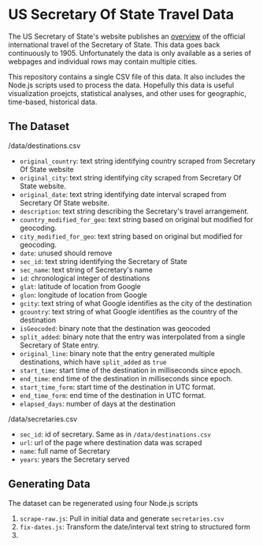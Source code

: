 US Secretary Of State Travel Data
==================================

The US Secretary of State's website publishes an [overview](https://history.state.gov/departmenthistory/travels/secretary) of the official international travel of the Secretary of State. This data goes back continuously to 1905. Unfortunately the data is only available as a series of webpages and individual rows may contain multiple cities.

This repository contains a single CSV file of this data. It also includes the Node.js scripts used to process the data. Hopefully this data is useful visualization proejcts, statistical analyses, and other uses for geographic, time-based, historical data.

The Dataset
-----------
/data/destinations.csv
- `original_country`: text string identifying country scraped from Secretary Of State website
- `original_city`: text string identifying city scraped from Secretary Of State website.
- `original_date`: text string identifying date interval scraped from Secretary Of State website.
- `description`: text string describing the Secretary's travel arrangement.
- `country_modified_for_geo`: text string based on original but modified for geocoding.
- `city_modified_for_geo`: text string based on original but modified for geocoding.
- `date`: unused should remove
- `sec_id`: text string identifying the Secretary of State
- `sec_name`: text string of Secretary's name
- `id`: chronological integer of destinations
- `glat`: latitude of location from Google
- `glon`: longitude of location from Google
- `gcity`: text string of what Google identifies as the city of the destination
- `gcountry`: text string of what Google identifies as the country of the destination
- `isGeocoded`: binary note that the destination was geocoded
- `split_added`: binary note that the entry was interpolated from a single Secretary of State entry. 
- `original_line`: binary note that the entry generated multiple destinations, which have `split_added` as `true`
- `start_time`: start time of the destination in milliseconds since epoch.
- `end_time`: end time of the destination in milliseconds since epoch.
- `start_time_form`: start time of the destination in UTC format.
- `end_time_form`: end time of the destination in UTC format.
- `elapsed_days`: number of days at the destination

/data/secretaries.csv
- `sec_id`: id of secretary. Same as in `/data/destinations.csv`
- `url`: url of the page where destination data was scraped
- `name`: full name of Secretary
- `years`: years the Secretary served


Generating Data
---------------
The dataset can be regenerated using four Node.js scripts
1. `scrape-raw.js`: Pull in initial data and generate `secretaries.csv`
2. `fix-dates.js`: Transform the date/interval text string to structured form
3. 
